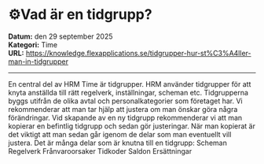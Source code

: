 # ⚙️Vad är en tidgrupp?

**Datum:** den 29 september 2025  
**Kategori:** Time  
**URL:** https://knowledge.flexapplications.se/tidgrupper-hur-st%C3%A4ller-man-in-tidgrupper

---

En central del av HRM Time är tidgrupper. HRM använder tidgrupper för att knyta anställda till rätt regelverk, inställningar, scheman etc.
Tidgrupperna byggs utifrån de olika avtal och personalkategorier som företaget har.
Vi rekommenderar att man tar hjälp att justera om man önskar göra några förändringar.
Vid skapande av en ny tidgrupp rekommenderar vi att man kopierar en befintlig tidgrupp och sedan gör justeringar.
När man kopierat är det viktigt att man sedan går igenom de delar som man eventuellt vill justera. Det är många delar som är knutna till en tidgrupp:
Scheman
Regelverk
Frånvaroorsaker
Tidkoder
Saldon
Ersättningar
